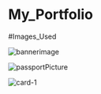 # My_Portfolio

#Images_Used

![bannerimage](https://github.com/Lalitha567/My_Portfolio/assets/101200348/03ed2861-fc3b-4676-8be8-70a6ac9834a1)


![passportPicture](https://github.com/Lalitha567/My_Portfolio/assets/101200348/8eb54ac8-db52-4a01-a703-4e390450a63d)

![card-1](https://github.com/Lalitha567/My_Portfolio/assets/101200348/693479e9-b3e3-4930-81be-0e7337924ecd)
